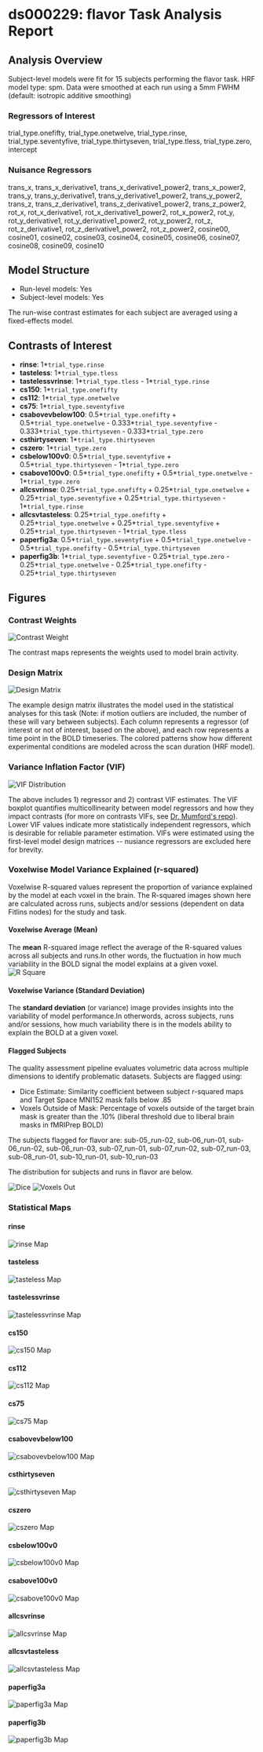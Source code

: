 # ds000229: flavor Task Analysis Report
## Analysis Overview
Subject-level models were fit for 15 subjects performing the flavor task.
HRF model type: spm. Data were smoothed at each run using a 5mm FWHM (default: isotropic additive smoothing)
### Regressors of Interest
trial_type.onefifty, trial_type.onetwelve, trial_type.rinse, trial_type.seventyfive, trial_type.thirtyseven, trial_type.tless, trial_type.zero, intercept
### Nuisance Regressors
trans_x, trans_x_derivative1, trans_x_derivative1_power2, trans_x_power2, trans_y, trans_y_derivative1, trans_y_derivative1_power2, trans_y_power2, trans_z, trans_z_derivative1, trans_z_derivative1_power2, trans_z_power2, rot_x, rot_x_derivative1, rot_x_derivative1_power2, rot_x_power2, rot_y, rot_y_derivative1, rot_y_derivative1_power2, rot_y_power2, rot_z, rot_z_derivative1, rot_z_derivative1_power2, rot_z_power2, cosine00, cosine01, cosine02, cosine03, cosine04, cosine05, cosine06, cosine07, cosine08, cosine09, cosine10
## Model Structure
- Run-level models: Yes
- Subject-level models: Yes

The run-wise contrast estimates for each subject are averaged using a fixed-effects model.
## Contrasts of Interest
- **rinse**: 1*`trial_type.rinse`
- **tasteless**: 1*`trial_type.tless`
- **tastelessvrinse**: 1*`trial_type.tless` - 1*`trial_type.rinse`
- **cs150**: 1*`trial_type.onefifty`
- **cs112**: 1*`trial_type.onetwelve`
- **cs75**: 1*`trial_type.seventyfive`
- **csabovevbelow100**: 0.5*`trial_type.onefifty` + 0.5*`trial_type.onetwelve` - 0.333*`trial_type.seventyfive` - 0.333*`trial_type.thirtyseven` - 0.333*`trial_type.zero`
- **csthirtyseven**: 1*`trial_type.thirtyseven`
- **cszero**: 1*`trial_type.zero`
- **csbelow100v0**: 0.5*`trial_type.seventyfive` + 0.5*`trial_type.thirtyseven` - 1*`trial_type.zero`
- **csabove100v0**: 0.5*`trial_type.onefifty` + 0.5*`trial_type.onetwelve` - 1*`trial_type.zero`
- **allcsvrinse**: 0.25*`trial_type.onefifty` + 0.25*`trial_type.onetwelve` + 0.25*`trial_type.seventyfive` + 0.25*`trial_type.thirtyseven` - 1*`trial_type.rinse`
- **allcsvtasteless**: 0.25*`trial_type.onefifty` + 0.25*`trial_type.onetwelve` + 0.25*`trial_type.seventyfive` + 0.25*`trial_type.thirtyseven` - 1*`trial_type.tless`
- **paperfig3a**: 0.5*`trial_type.seventyfive` + 0.5*`trial_type.onetwelve` - 0.5*`trial_type.onefifty` - 0.5*`trial_type.thirtyseven`
- **paperfig3b**: 1*`trial_type.seventyfive` - 0.25*`trial_type.zero` - 0.25*`trial_type.onetwelve` - 0.25*`trial_type.onefifty` - 0.25*`trial_type.thirtyseven`

## Figures

### Contrast Weights
![Contrast Weight](./imgs/ds000229_task-flavor_contrast-matrix.svg)

The contrast maps represents the weights used to model brain activity.

### Design Matrix
![Design Matrix](./imgs/ds000229_task-flavor_design-matrix.svg)

The example design matrix illustrates the model used in the statistical analyses for this task (Note: if motion outliers are included, the number of these will vary between subjects). Each column represents a regressor (of interest or not of interest, based on the above), and each row represents a time point in the BOLD timeseries. The colored patterns show how different experimental conditions are modeled across the scan duration (HRF model).

### Variance Inflation Factor (VIF)
![VIF Distribution](./imgs/ds000229_task-flavor_vif-boxplot.png)

The above includes 1) regressor and 2) contrast VIF estimates. The VIF boxplot quantifies multicollinearity between model regressors and how they impact contrasts (for more on contrasts VIFs, see [Dr. Mumford's repo](https://github.com/jmumford/vif_contrasts)). Lower VIF values indicate more statistically independent regressors, which is desirable for reliable parameter estimation. VIFs were estimated using the first-level model design matrices -- nusiance regressors are excluded here for brevity.

### Voxelwise Model Variance Explained (r-squared)
Voxelwise R-squared values represent the proportion of variance explained by the model at each voxel in the brain. The R-squared images shown here are calculated across runs, subjects and/or sessions (dependent on data Fitlins nodes) for the study and task.

#### Voxelwise Average (Mean)
The **mean** R-squared image reflect the average of the R-squared values across all subjects and runs.In other words, the fluctuation in how much variability in the BOLD signal the model explains at a given voxel.
![R Square](./imgs/ds000229_task-flavor_rsquare-mean.png)

#### Voxelwise Variance (Standard Deviation)
The **standard deviation** (or variance) image provides insights into the variability of model performance.In otherwords, across subjects, runs and/or sessions, how much variability there is in the models ability to explain the BOLD at a given voxel.

#### Flagged Subjects
The quality assessment pipeline evaluates volumetric data across multiple dimensions to identify problematic datasets. Subjects are flagged using: 

  - Dice Estimate: Similarity coefficient between subject r-squared maps and Target Space MNI152 mask falls below .85 
  - Voxels Outside of Mask: Percentage of voxels outside of the target brain mask is greater than the .10% (liberal threshold due to liberal brain masks in fMRIPrep BOLD) 

The subjects flagged for flavor are:
sub-05_run-02, sub-06_run-01, sub-06_run-02, sub-06_run-03, sub-07_run-01, sub-07_run-02, sub-07_run-03, sub-08_run-01, sub-10_run-01, sub-10_run-03

The distribution for subjects and runs in flavor are below. 

![Dice](./imgs/ds000229_task-flavor_hist-dicesimilarity.png)
![Voxels Out](./imgs/ds000229_task-flavor_hist-voxoutmask.png)

### Statistical Maps

#### rinse
![rinse Map](./imgs/ds000229_task-flavor_contrast-rinse_map.png)

#### tasteless
![tasteless Map](./imgs/ds000229_task-flavor_contrast-tasteless_map.png)

#### tastelessvrinse
![tastelessvrinse Map](./imgs/ds000229_task-flavor_contrast-tastelessvrinse_map.png)

#### cs150
![cs150 Map](./imgs/ds000229_task-flavor_contrast-cs150_map.png)

#### cs112
![cs112 Map](./imgs/ds000229_task-flavor_contrast-cs112_map.png)

#### cs75
![cs75 Map](./imgs/ds000229_task-flavor_contrast-cs75_map.png)

#### csabovevbelow100
![csabovevbelow100 Map](./imgs/ds000229_task-flavor_contrast-csabovevbelow100_map.png)

#### csthirtyseven
![csthirtyseven Map](./imgs/ds000229_task-flavor_contrast-csthirtyseven_map.png)

#### cszero
![cszero Map](./imgs/ds000229_task-flavor_contrast-cszero_map.png)

#### csbelow100v0
![csbelow100v0 Map](./imgs/ds000229_task-flavor_contrast-csbelow100v0_map.png)

#### csabove100v0
![csabove100v0 Map](./imgs/ds000229_task-flavor_contrast-csabove100v0_map.png)

#### allcsvrinse
![allcsvrinse Map](./imgs/ds000229_task-flavor_contrast-allcsvrinse_map.png)

#### allcsvtasteless
![allcsvtasteless Map](./imgs/ds000229_task-flavor_contrast-allcsvtasteless_map.png)

#### paperfig3a
![paperfig3a Map](./imgs/ds000229_task-flavor_contrast-paperfig3a_map.png)

#### paperfig3b
![paperfig3b Map](./imgs/ds000229_task-flavor_contrast-paperfig3b_map.png)

